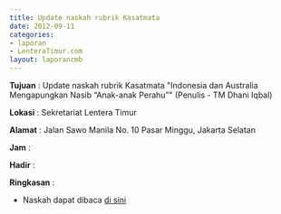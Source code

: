 ```yaml
---
title: Update naskah rubrik Kasatmata
date: 2012-09-11
categories:
- laporan
- LenteraTimur.com
layout: laporancmb
---
```



**Tujuan** : Update naskah rubrik Kasatmata "Indonesia dan Australia Mengapungkan Nasib “Anak-anak Perahu”" (Penulis - TM Dhani Iqbal)

**Lokasi** : Sekretariat Lentera Timur 

**Alamat** : Jalan Sawo Manila No. 10 Pasar Minggu, Jakarta Selatan

**Jam** : 

**Hadir** :  


**Ringkasan** : 
* Naskah dapat dibaca [di sini](http://www.lenteratimur.com/2012/09/indonesia-dan-australia-mengapungkan-nasib-anak-anak-perahu/)
